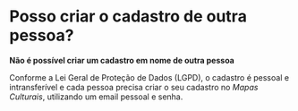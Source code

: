 # Posso criar o cadastro de outra pessoa?

**Não é possível criar um cadastro em nome de outra pessoa** 

Conforme a Lei Geral de Proteção de Dados (LGPD), o cadastro é pessoal e intransferível e cada pessoa precisa criar o seu cadastro no *Mapas Culturais*, utilizando um email pessoal e senha.